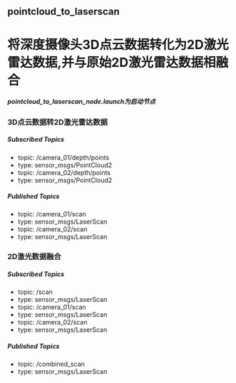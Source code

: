 ## pointcloud_to_laserscan
# 将深度摄像头3D点云数据转化为2D激光雷达数据,并与原始2D激光雷达数据相融合
##### pointcloud_to_laserscan_node.launch为启动节点
### 3D点云数据转2D激光雷达数据
##### Subscribed Topics
 - topic: /camera_01/depth/points
 - type: sensor_msgs/PointCloud2
 - topic: /camera_02/depth/points
 - type: sensor_msgs/PointCloud2
##### Published Topics
 - topic: /camera_01/scan
 - type: sensor_msgs/LaserScan
 - topic: /camera_02/scan
 - type: sensor_msgs/LaserScan
### 2D激光数据融合
##### Subscribed Topics
 - topic: /scan
 - type: sensor_msgs/LaserScan
 - topic: /camera_01/scan
 - type: sensor_msgs/LaserScan
 - topic: /camera_02/scan
 - type: sensor_msgs/LaserScan
##### Published Topics
 - topic: /combined_scan
 - type: sensor_msgs/LaserScan
